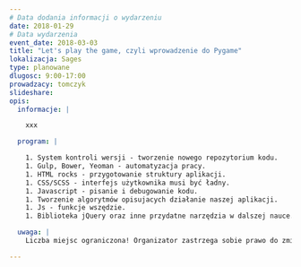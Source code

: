 ```yaml
---
# Data dodania informacji o wydarzeniu
date: 2018-01-29
# Data wydarzenia
event_date: 2018-03-03
title: "Let's play the game, czyli wprowadzenie do Pygame"
lokalizacja: Sages
type: planowane
dlugosc: 9:00-17:00
prowadzacy: tomczyk
slideshare:
opis:
  informacje: |

    xxx

  program: |

    1. System kontroli wersji - tworzenie nowego repozytorium kodu.
    1. Gulp, Bower, Yeoman - automatyzacja pracy.
    1. HTML rocks - przygotowanie struktury aplikacji.
    1. CSS/SCSS - interfejs użytkownika musi być ładny.
    1. Javascript - pisanie i debugowanie kodu.
    1. Tworzenie algorytmów opisujacych działanie naszej aplikacji.
    1. Js - funkcje wszędzie.
    1. Biblioteka jQuery oraz inne przydatne narzędzia w dalszej nauce.

  uwaga: |
    Liczba miejsc ograniczona! Organizator zastrzega sobie prawo do zmiany lokalizacji wydarzenia oraz jego odwołania w przypadku niezgłoszenia się minimalnej liczby uczestników.

---
```

